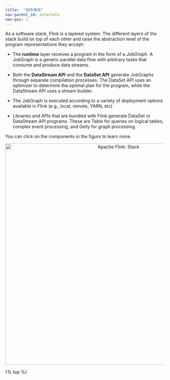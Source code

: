 ```yaml
---
title:  "组件堆栈"
nav-parent_id: internals
nav-pos: 1
---
```

<!--
Licensed to the Apache Software Foundation (ASF) under one
or more contributor license agreements.  See the NOTICE file
distributed with this work for additional information
regarding copyright ownership.  The ASF licenses this file
to you under the Apache License, Version 2.0 (the
"License"); you may not use this file except in compliance
with the License.  You may obtain a copy of the License at

  http://www.apache.org/licenses/LICENSE-2.0

Unless required by applicable law or agreed to in writing,
software distributed under the License is distributed on an
"AS IS" BASIS, WITHOUT WARRANTIES OR CONDITIONS OF ANY
KIND, either express or implied.  See the License for the
specific language governing permissions and limitations
under the License.
-->

As a software stack, Flink is a layered system. The different layers of the stack build on
top of each other and raise the abstraction level of the program representations they accept:

- The **runtime** layer receives a program in the form of a *JobGraph*. A JobGraph is a generic parallel
data flow with arbitrary tasks that consume and produce data streams.

- Both the **DataStream API** and the **DataSet API** generate JobGraphs through separate compilation
processes. The DataSet API uses an optimizer to determine the optimal plan for the program, while
the DataStream API uses a stream builder.

- The JobGraph is executed according to a variety of deployment options available in Flink (e.g., local,
remote, YARN, etc)

- Libraries and APIs that are bundled with Flink generate DataSet or DataStream API programs. These are
Table for queries on logical tables, complex event processing, and Gelly for graph processing.

You can click on the components in the figure to learn more.

<center>
  <img src="{{ site.baseurl }}/fig/stack.png" width="700px" alt="Apache Flink: Stack" usemap="#overview-stack">
</center>

<map name="overview-stack">
<area id="lib-datastream-cep" title="CEP: Complex Event Processing" href="{{ site.baseurl }}/dev/libs/cep.html" shape="rect" coords="63,0,143,177" />
<area id="lib-datastream-table" title="Table: Relational DataStreams" href="{{ site.baseurl }}/dev/table/index.html" shape="rect" coords="143,0,223,177" />
<area id="lib-dataset-gelly" title="Gelly: Graph Processing" href="{{ site.baseurl }}/dev/libs/gelly/index.html" shape="rect" coords="461,0,541,177" />
<area id="lib-dataset-table" title="Table API and SQL" href="{{ site.baseurl }}/dev/table/index.html" shape="rect" coords="544,0,624,177" />
<area id="datastream" title="DataStream API" href="{{ site.baseurl }}/dev/datastream_api.html" shape="rect" coords="64,177,379,255" />
<area id="dataset" title="DataSet API" href="{{ site.baseurl }}/dev/batch/index.html" shape="rect" coords="382,177,697,255" />
<area id="runtime" title="Runtime" href="{{ site.baseurl }}/concepts/runtime.html" shape="rect" coords="63,257,700,335" />
<area id="local" title="Local" href="{{ site.baseurl }}/getting-started/tutorials/local_setup.html" shape="rect" coords="62,337,275,414" />
<area id="cluster" title="Cluster" href="{{ site.baseurl }}/ops/deployment/cluster_setup.html" shape="rect" coords="273,336,486,413" />
<area id="cloud" title="Cloud" href="{{ site.baseurl }}/ops/deployment/gce_setup.html" shape="rect" coords="485,336,700,414" />
</map>

{% top %}
